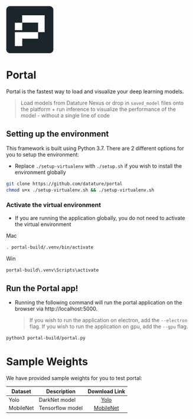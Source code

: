 <img src="./build/icon.png" width="128" height="128" />

# Portal

Portal is the fastest way to load and visualize your deep learning models.

> Load models from Datature Nexus or drop in `saved_model` files onto the platform + run inference to visualize the performance of the model - without a single line of code

## Setting up the environment

This framework is built using Python 3.7. There are 2 different options for you to setup the environment:

- Replace `./setup-virtualenv` with `./setup.sh` if you wish to install the environment globally

```.bash
git clone https://github.com/datature/portal
chmod u+x ./setup-virtualenv.sh && ./setup-virtualenv.sh
```

### Activate the virtual environment

- If you are running the application globally, you do not need to activate the virtual environment

Mac

```.bash
. portal-build/.venv/bin/activate
```

Win

```.bash
portal-build\.venv\Scripts\activate
```

## Run the Portal app!

- Running the following command will run the portal application on the browser via http://localhost:5000.
  > If you wish to run the application on electron, add the `--electron` flag.
  > If you wish to run the application on gpu, add the `--gpu` flag.

```.bash
python3 portal-build/portal.py
```

# Sample Weights

We have provided sample weights for you to test portal:

| Dataset   | Description      |     Download Link      |
| --------- | ---------------- | :--------------------: |
| Yolo      | DarkNet model    |      [Yolo][yolo]      |
| MobileNet | Tensorflow model | [MobileNet][mobilenet] |

[yolo]: https://github.com/datature/portal/releases/download/v1.0/yolo.zip
[mobilenet]: https://github.com/datature/portal/releases/download/v1.0/mobilenet.zip

